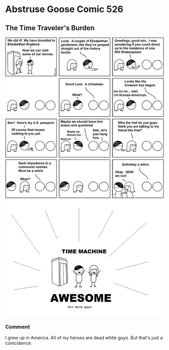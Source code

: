 # Abstruse Goose Comic 526
## The Time Traveler's Burden

![image](comics/next_stop_the_wild_west_what_could_go_wrong.png)
### Comment
I grew up in America. All of my heroes are dead white guys. But that's just a coincidence.
